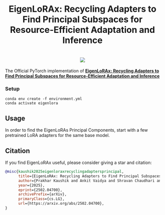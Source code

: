 <h1 align="center">
    <p> EigenLoRAx: Recycling Adapters to Find Principal Subspaces for Resource-Efficient Adaptation and Inference</p>
</h1>
 
<h1 align="center"> 
    <image src="./imgs/elorax.png"/>
</h1>

The Official PyTorch implementation of [**EigenLoRAx: Recycling Adapters to Find Principal Subspaces for Resource-Efficient Adaptation and Inference**](https://arxiv.org/abs/2502.04700)

### Setup
```console
conda env create -f environment.yml
conda activate eigenlora
```


## Usage

In order to find the EigenLoRAs Principal Components, start with a few pretrained LoRA adapters for the same base model. 

## Citation
If you find EigenLoRAx useful, please consider giving a star and citation:
```bibtex
@misc{kaushik2025eigenloraxrecyclingadaptersprincipal,
      title={EigenLoRAx: Recycling Adapters to Find Principal Subspaces for Resource-Efficient Adaptation and Inference}, 
      author={Prakhar Kaushik and Ankit Vaidya and Shravan Chaudhari and Alan Yuille},
      year={2025},
      eprint={2502.04700},
      archivePrefix={arXiv},
      primaryClass={cs.LG},
      url={https://arxiv.org/abs/2502.04700}, 
}
```
